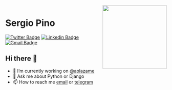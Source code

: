 <img align='right' src='https://media.giphy.com/media/8sOO8FrSOF9iE/giphy.gif' width='200'/>

# Sergio Pino
[![Twitter Badge](https://img.shields.io/badge/@sergiormb-1ca0f1?style=flat-square&labelColor=1ca0f1&logo=twitter&logoColor=white&link=https://twitter.com/sergiormb)](https://twitter.com/sergiormb) 
[![Linkedin Badge](https://img.shields.io/badge/sergiormb-blue?style=flat-square&logo=Linkedin&logoColor=white&link=https://www.linkedin.com/in/sergiormb/)](https://www.linkedin.com/in/sergiormb/) 
[![Gmail Badge](https://img.shields.io/badge/-sergiormb88@gmail.com-c14438?style=flat-square&logo=Gmail&logoColor=white&link=mailto:sergiormb88@gmail.com)](mailto:sergiormb88@gmail.com)

## Hi there 👋

- 🔭 I’m currently working on [@aplazame](https://aplazame.com/)
- 💬 Ask me about Python or Django
- 📫 How to reach me [email](mailto:sergiormb88@gmail.com) or [telegram](https://telegram.me/sergiormb)
